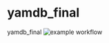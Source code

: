 # yamdb_final
yamdb_final
![example workflow](https://github.com/eromanv/yamdb_final-1/actions/workflows/yamdb_workflow.yml/badge.svg)
